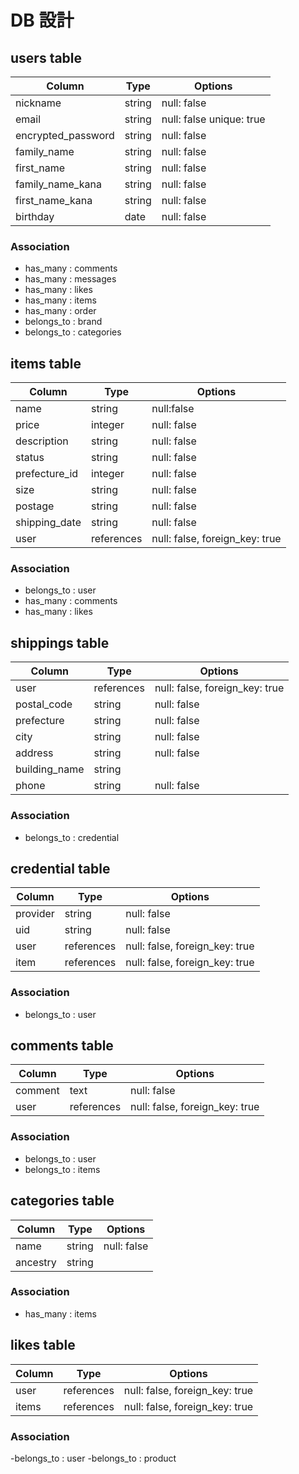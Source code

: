 # DB 設計

## users table

| Column             | Type                | Options                   |
|--------------------|---------------------|---------------------------|
| nickname           | string              | null: false               |
| email              | string              | null: false   unique: true|
| encrypted_password | string              | null: false               |
| family_name        | string              | null: false               |
| first_name         | string              | null: false               |
| family_name_kana   | string              | null: false               |
| first_name_kana    | string              | null: false               |
| birthday           | date                | null: false               |

### Association

- has_many : comments
- has_many : messages
- has_many : likes
- has_many : items
- has_many : order
- belongs_to : brand
- belongs_to : categories



## items table

| Column      | Type       | Options                        |
|-------------|------------|--------------------------------|
|   name      |  string    | null:false                     | 
|   price     |  integer   | null: false                    |
| description |  string    | null: false                    |
|  status     |  string    | null: false                    |
|prefecture_id|  integer   | null: false                    |
|   size      |  string    | null: false                    |
|   postage   | string     | null: false                    |
|shipping_date| string     | null: false                    |
|   user      | references | null: false, foreign_key: true |


### Association

- belongs_to : user
- has_many : comments
- has_many : likes





## shippings table

| Column      | Type       | Options                        |
|-------------|------------|--------------------------------|
|  user       | references | null: false, foreign_key: true |
|  postal_code| string     | null: false                    |
|  prefecture | string     | null: false                    |
|  city       | string     | null: false                    |
| address     | string     | null: false                    |
|building_name| string     |                                |
|  phone      | string     | null: false                    |


### Association

- belongs_to : credential

## credential table
| Column      | Type       | Options                        |
|-------------|------------|--------------------------------|
|  provider   | string     | null: false                    |
|  uid        | string     | null: false                    |
|  user       | references | null: false, foreign_key: true |
|  item       | references | null: false, foreign_key: true |

### Association

- belongs_to : user

## comments table
| Column      | Type       | Options                        |
|-------------|------------|--------------------------------|
|  comment    | text       | null: false                    |
|  user       | references | null: false, foreign_key: true |

### Association

- belongs_to : user
- belongs_to : items

## categories table
| Column      | Type       | Options                        |
|-------------|------------|--------------------------------|
|  name       | string     | null: false                    |
|  ancestry   | string     |                                |


### Association

- has_many : items

## likes table
| Column      | Type       | Options                        |
|-------------|------------|--------------------------------|
|  user       |references  | null: false, foreign_key: true |
|  items      |references  | null: false, foreign_key: true |


### Association

-belongs_to : user
-belongs_to : product